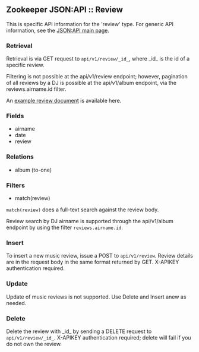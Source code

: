 ## Zookeeper JSON:API :: Review

This is specific API information for the 'review' type.  For generic API
information, see the [JSON:API main page](./API.md).

### Retrieval

Retrieval is via GET request to `api/v1/review/_id_`, where \_id_ is
the id of a specific review.

Filtering is not possible at the api/v1/review endpoint; however,
pagination of all reviews by a DJ is possible at the api/v1/album
endpoint, via the reviews.airname.id filter.

An [example review document](Samples.md#review) is available here.

### Fields

* airname
* date
* review

### Relations

* album (to-one)

### Filters

* match(review)

`match(review)` does a full-text search against the review body.

Review search by DJ airname is supported through the api/v1/album
endpoint by using the filter `reviews.airname.id`.

### Insert

To insert a new music review, issue a POST to `api/v1/review`.  Review
details are in the request body in the same format returned by GET.
X-APIKEY authentication required.

### Update

Update of music reviews is not supported.  Use Delete and Insert anew
as needed.

### Delete

Delete the review with \_id_ by sending a DELETE request to
`api/v1/review/_id_`.  X-APIKEY authentication required; delete
will fail if you do not own the review.
